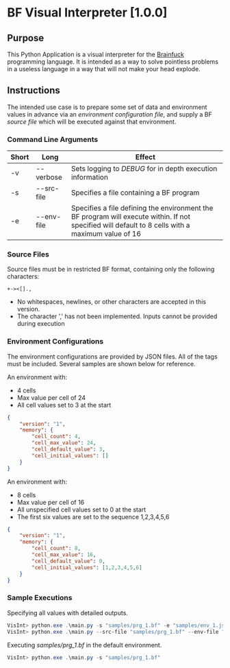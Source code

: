 # BF Visual Interpreter [1.0.0]

## Purpose

This Python Application is a visual interpreter for the [Brainfuck]() programming language. It is intended as a way to solve pointless problems in a useless language in a way that will not make your head explode. 

## Instructions

The intended use case is to prepare some set of data and environment values in advance via an *environment configuration file*, and supply a BF *source file* which will be executed against that environment. 

### Command Line Arguments

| Short | Long | Effect |
| --- | --- | --- |
| -v | --verbose | Sets logging to *DEBUG* for in depth execution information |
| -s | --src-file | Specifies a file containing a BF program |
| -e | --env-file | Specifies a file defining the environment the BF program will execute within. If not specified will default to 8 cells with a maximum value of 16 |

### Source Files

Source files must be in restricted BF format, containing only the following characters: 

```
+-><[].,
```

- No whitespaces, newlines, or other characters are accepted in this version.
- The character ',' has not been implemented. Inputs cannot be provided during execution

### Environment Configurations

The environment configurations are provided by JSON files. All of the tags must be included. Several samples are shown below for reference.

An environment with:
- 4 cells
- Max value per cell of 24
- All cell values set to 3 at the start

```json
{
    "version": "1",
    "memory": {
        "cell_count": 4,
        "cell_max_value": 24,
        "cell_default_value": 3,
        "cell_initial_values": []
    }
}
```

An environment with:
- 8 cells
- Max value per cell of 16
- All unspecified cell values set to 0 at the start
- The first six values are set to the sequence 1,2,3,4,5,6

```json
{
    "version": "1",
    "memory": {
        "cell_count": 8,
        "cell_max_value": 16,
        "cell_default_value": 0,
        "cell_initial_values": [1,2,3,4,5,6]
    }
}
```

### Sample Executions

Specifying all values with detailed outputs.

```ps1
VisInt> python.exe .\main.py -s "samples/prg_1.bf" -e "samples/env_1.json" --verbose
VisInt> python.exe .\main.py --src-file "samples/prg_1.bf" --env-file "samples/env_1.json" --verbose
```

Executing *samples/prg_1.bf* in the default environment.

```ps1
VisInt> python.exe .\main.py -s "samples/prg_1.bf"
```

